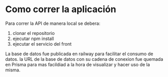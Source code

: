 # Como correr la aplicación

Para correr la API de manera local se debera:

1. clonar el repositorio
2. ejecutar npm install
3. ejecutar el servicio del front

La base de datos fue publicada en railway para facilitar el consumo de datos. la URL de la base de datos con su cadena de conexion fue quemada en Prisma para mas facildiad a la hora de visualizar y hacer uso de la misma.
